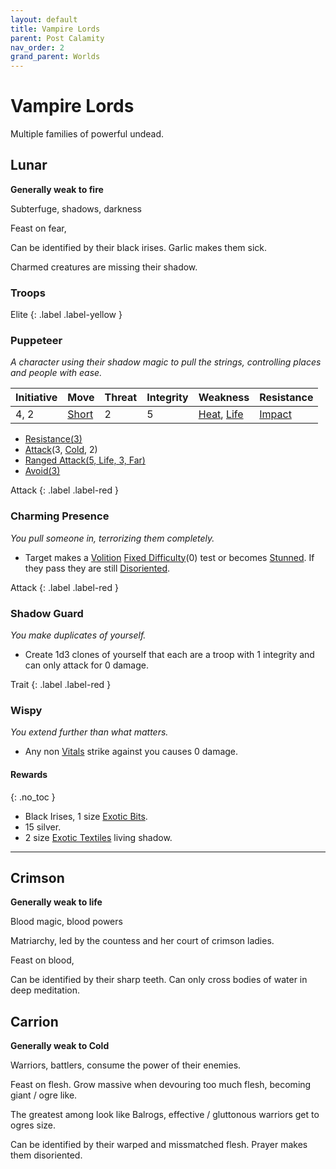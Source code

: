 ```yaml
---
layout: default
title: Vampire Lords
parent: Post Calamity
nav_order: 2
grand_parent: Worlds
---
```


# Vampire Lords

Multiple families of powerful undead.

## Lunar

**Generally weak to fire**

Subterfuge, shadows, darkness

Feast on fear,

Can be identified by their black irises.
Garlic makes them sick.

Charmed creatures are missing their shadow.

### Troops

Elite
{: .label .label-yellow }

### Puppeteer

_A character using their shadow magic to pull the strings, controlling places and people with ease._

| Initiative | Move                               | Threat | Integrity | Weakness                                                       | Resistance                         |
| ---------- | ---------------------------------- | ------ | --------- | -------------------------------------------------------------- | ---------------------------------- |
| 4, 2       | [Short](../../Core/Movement#Short) | 2      | 5         | [Heat](../../Core/Injury#Heat), [Life](../../Core/Injury#Life) | [Impact](../../Core/Injury#Impact) |

- [Resistance(3)](<../../Core/Character-Actions#Resistance(X)>)
- [Attack](<../Game/Core/Character-Actions#Attack(X,%20TYPE,%20DAMAGE)>)(3, [Cold](../../Core/Injury#Cold), 2)
- [Ranged Attack(5, Life, 3, Far)](<../../Core/Character-Actions#Ranged%20Attack(X,%20TYPE,%20DAMAGE,%20RANGE)>)
- [Avoid(3)](<../Game/Core/Character-Actions#Avoid(X)>)

Attack
{: .label .label-red }

### Charming Presence

_You pull someone in, terrorizing them completely._

- Target makes a [Volition](Game/Core/Intuition#Awareness) [Fixed Difficulty](../../Core/Skills#Fixed%20Difficulty)(0) test or becomes [Stunned](../../Core/Effects#Stunned). If they pass they are still [Disoriented](../../Core/Effects#Disoriented).

Attack
{: .label .label-red }

### Shadow Guard

_You make duplicates of yourself._

- Create 1d3 clones of yourself that each are a troop with 1 integrity and can only attack for 0 damage.

Trait
{: .label .label-red }

### Wispy

_You extend further than what matters._

- Any non [Vitals](../../Core/Injury#Vitals) strike against you causes 0 damage.

#### Rewards

{: .no_toc }

- Black Irises, 1 size [Exotic Bits](../../Bits#Exotic%20Bits).
- 15 silver.
- 2 size [Exotic Textiles](../../Textiles#Exotic%20Textiles) living shadow.

---

## Crimson

**Generally weak to life**

Blood magic, blood powers

Matriarchy, led by the countess and her court of crimson ladies.

Feast on blood,

Can be identified by their sharp teeth.
Can only cross bodies of water in deep meditation.

## Carrion

**Generally weak to Cold**

Warriors, battlers, consume the power of their enemies.

Feast on flesh. Grow massive when devouring too much flesh, becoming giant / ogre like.

The greatest among look like Balrogs, effective / gluttonous warriors get to ogres size.

Can be identified by their warped and missmatched flesh.
Prayer makes them disoriented.
